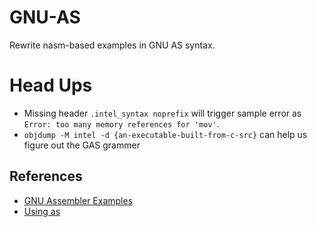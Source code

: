 # GNU-AS

Rewrite nasm-based examples in GNU AS syntax.

# Head Ups
- Missing header `.intel_syntax noprefix` will trigger sample error as `Error: too many memory references for 'mov'`.
- `objdump -M intel -d {an-executable-built-from-c-src}` can help us figure out the GAS grammer

## References
- [GNU Assembler Examples](https://cs.lmu.edu/~ray/notes/gasexamples/)
- [Using as](http://sourceware.org/binutils/docs/as/index.html)
